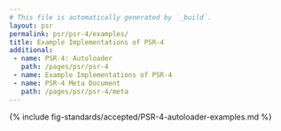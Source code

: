 ```yaml
---
# This file is automatically generated by `_build`.
layout: psr
permalink: psr/psr-4/examples/
title: Example Implementations of PSR-4
additional:
 - name: PSR-4: Autoloader
   path: /pages/psr/psr-4
 - name: Example Implementations of PSR-4
 - name: PSR-4 Meta Document
   path: /pages/psr/psr-4/meta
---
```


{% include fig-standards/accepted/PSR-4-autoloader-examples.md %}